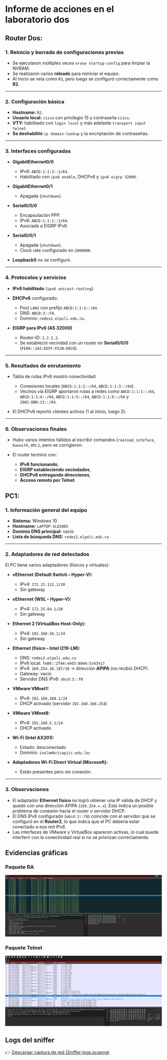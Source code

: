 # Informe de acciones en el laboratorio dos

## Router Dos:

### 1. **Reinicio y borrado de configuraciones previas**

* Se ejecutaron múltiples veces `erase startup-config` para limpiar la NVRAM.
* Se realizaron varios **reloads** para reiniciar el equipo.
* Al inicio se veía como `R3`, pero luego se configuró correctamente como **R2**.

---

### 2. **Configuración básica**

* **Hostname:** `R2`.
* **Usuario local:** `cisco` con privilegio 15 y contraseña `cisco`.
* **VTY:** habilitado con `login local` y más adelante `transport input telnet`.
* **Se deshabilitó** `ip domain-lookup` y la encriptación de contraseñas.

---

### 3. **Interfaces configuradas**

* **GigabitEthernet0/0**

    * IPv6: `ABCD:1:1:3::1/64`.
    * Habilitado con `ipv6 enable`, DHCPv6 y `ipv6 eigrp 32000`.
* **GigabitEthernet0/1**

    * Apagada (`shutdown`).
* **Serial0/0/0**

    * Encapsulación PPP.
    * IPv6: `ABCD:1:1:2::2/64`.
    * Asociada a EIGRP IPv6.
* **Serial0/0/1**

    * Apagada (`shutdown`).
    * Clock rate configurado en `2000000`.
* **Loopback0** no se configuró.

---

### 4. **Protocolos y servicios**

* **IPv6 habilitado** (`ipv6 unicast-routing`).
* **DHCPv6** configurado:

    * Pool `LAN2` con prefijo `ABCD:1:1:3::/64`.
    * DNS: `ABCD:3::F0`.
    * Dominio: `redes2.elpoli.edu.co`.
* **EIGRP para IPv6 (AS 32000)**

    * Router-ID: `2.2.2.2`.
    * Se estableció vecindad con un router en **Serial0/0/0** (`FE80::2A2:EEFF:FE2B:D6C0`).

---

### 5. **Resultados de enrutamiento**

* Tabla de rutas IPv6 mostró conectividad:

    * Conexiones locales (`ABCD:1:1:2::/64`, `ABCD:1:1:3::/64`).
    * Vecinos vía EIGRP aportaron rutas a redes como `ABCD:1:1:1::/64`, `ABCD:1:1:4::/64`, `ABCD:1:1:5::/64`, `ABCD:1:1:6::/64` y `2001:DB8:13::/64`.
* El DHCPv6 reportó clientes activos (1 al inicio, luego 2).

---

### 6. **Observaciones finales**

* Hubo varios intentos fallidos al escribir comandos (`reaload`, `inteface`, `banwith`, etc.), pero se corrigieron.
* El router terminó con:

    * **IPv6 funcionando**,
    * **EIGRP estableciendo vecindades**,
    * **DHCPv6 entregando direcciones**,
    * **Acceso remoto por Telnet**.

## PC1:

### 1. **Información general del equipo**

* **Sistema:** Windows 10
* **Hostname:** `LAPTOP-SLO2005`
* **Dominio DNS principal:** vacío
* **Lista de búsqueda DNS:** `redes2.elpoli.edu.co`

---

### 2. **Adaptadores de red detectados**

El PC tiene varios adaptadores (físicos y virtuales):

* **vEthernet (Default Switch – Hyper-V):**

    * IPv4: `172.22.112.1/20`
    * Sin gateway

* **vEthernet (WSL – Hyper-V):**

    * IPv4: `172.25.64.1/20`
    * Sin gateway

* **Ethernet 2 (VirtualBox Host-Only):**

    * IPv4: `192.168.56.1/24`
    * Sin gateway

* **Ethernet (físico – Intel I219-LM):**

    * DNS: `redes2.elpoli.edu.co`
    * IPv6 local: `fe80::2f44:e9d3:8944:5c63%17`
    * IPv4: `169.254.16.197/16` → dirección **APIPA** (no recibió DHCP).
    * Gateway: vacío
    * Servidor DNS IPv6: `abcd:3::f0`

* **VMware VMnet1:**

    * IPv4: `192.168.168.1/24`
    * DHCP activado (servidor `192.168.168.254`)

* **VMware VMnet8:**

    * IPv4: `192.168.5.1/24`
    * DHCP activado

* **Wi-Fi (Intel AX201):**

    * Estado: desconectado
    * Dominio: `inalambricapjic.edu.loc`

* **Adaptadores Wi-Fi Direct Virtual (Microsoft):**

    * Están presentes pero sin conexión.

---

### 3. **Observaciones**

* El adaptador **Ethernet físico** no logró obtener una IP válida de DHCP y quedó con una dirección APIPA (`169.254.x.x`). Esto indica un posible problema de conexión hacia el router o servidor DHCP.
* El DNS IPv6 configurado (`abcd:3::f0`) coincide con el servidor que se configuró en el **Router2**, lo que indica que el PC debería estar conectado a esa red IPv6.
* Las interfaces de VMware y VirtualBox aparecen activas, lo cual puede interferir con la conectividad real si no se priorizan correctamente.

## Evidencias gráficas

### Paquete RA

![RA Package](./img/RA-Package.png)

### Paquete Telnet

![Telnet Package](./img/Telnet-Package.png)



## Logs del sniffer

👉 [Descargar captura de red (Sniffer-logs.pcapng)](./logs/sniffer/Sniffer-logs.pcapng)